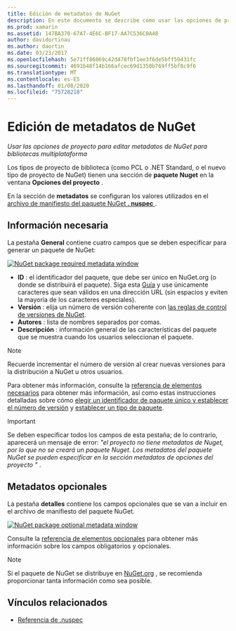 ```yaml
---
title: Edición de metadatos de NuGet
description: En este documento se describe cómo usar las opciones de proyecto para editar metadatos de NuGet para bibliotecas multiplataforma. Describe los metadatos necesarios y opcionales.
ms.prod: xamarin
ms.assetid: 147BA370-67A7-4E6C-BF17-AA7C536C0A48
author: davidortinau
ms.author: daortin
ms.date: 03/23/2017
ms.openlocfilehash: 5e71ff86869c42d478fbf1ee3f6de5bff59431fc
ms.sourcegitcommit: 4691b48f14b166afcec69d1350b769ff5bf8c9f6
ms.translationtype: MT
ms.contentlocale: es-ES
ms.lasthandoff: 01/08/2020
ms.locfileid: "75728218"
---
```

# <a name="editing-nuget-metadata"></a>Edición de metadatos de NuGet

_Usar las opciones de proyecto para editar metadatos de NuGet para bibliotecas multiplataforma_

Los tipos de proyecto de biblioteca (como PCL o .NET Standard, o el nuevo tipo de proyecto de NuGet) tienen una sección de **paquete Nuget** en la ventana **Opciones del proyecto** .

En la sección de **metadatos** se configuran los valores utilizados en el [archivo de manifiesto del paquete NuGet **. nuspec** ](https://docs.microsoft.com/nuget/create-packages/creating-a-package#the-role-and-structure-of-the-nuspec-file).

## <a name="required-information"></a>Información necesaria

La pestaña **General** contiene cuatro campos que se deben especificar para generar un paquete de NuGet:

[![](metadata-images/metadata-general-sml.png "NuGet package required metadata window")](metadata-images/metadata-general.png#lightbox)

- **ID** : el identificador del paquete, que debe ser único en NuGet.org (o donde se distribuirá el paquete). Siga esta [Guía](https://docs.microsoft.com/nuget/create-packages/creating-a-package#choosing-a-unique-package-identifier-and-setting-the-version-number) y use únicamente caracteres que sean válidos en una dirección URL (sin espacios y eviten la mayoría de los caracteres especiales).
- **Versión** : elija un número de versión coherente con [las reglas de control de versiones de NuGet](https://docs.microsoft.com/nuget/create-packages/dependency-versions).
- **Autores** : lista de nombres separados por comas.
- **Descripción** : información general de las características del paquete que se muestra cuando los usuarios seleccionan el paquete.

> [!NOTE]
> Recuerde incrementar el número de versión al crear nuevas versiones para la distribución a NuGet u otros usuarios.

Para obtener más información, consulte la [referencia de elementos necesarios](https://docs.microsoft.com/nuget/schema/nuspec#required-metadata-elements) para obtener más información, así como estas instrucciones detalladas sobre cómo [elegir un identificador de paquete único y establecer el número de versión](https://docs.microsoft.com/nuget/create-packages/creating-a-package#choosing-a-unique-package-identifier-and-setting-the-version-number) y [establecer un tipo de paquete](https://docs.microsoft.com/nuget/create-packages/creating-a-package#setting-a-package-type).

> [!IMPORTANT]
> Se deben especificar todos los campos de esta pestaña; de lo contrario, aparecerá un mensaje de error: _"el proyecto no tiene metadatos de Nuget, por lo que no se creará un paquete Nuget. Los metadatos del paquete NuGet se pueden especificar en la sección metadatos de opciones del proyecto "_ .

## <a name="optional-metadata"></a>Metadatos opcionales

La pestaña **detalles** contiene los campos opcionales que se van a incluir en el archivo de manifiesto del paquete NuGet.

[![](metadata-images/metadata-detail-sml.png "NuGet package optional metadata window")](metadata-images/metadata-detail.png#lightbox)

Consulte la [referencia de elementos opcionales](https://docs.microsoft.com/nuget/schema/nuspec#optional-metadata-elements) para obtener más información sobre los campos obligatorios y opcionales.

> [!NOTE]
> Si el paquete de NuGet se distribuye en [NuGet.org](https://www.nuget.org) , se recomienda proporcionar tanta información como sea posible.

## <a name="related-links"></a>Vínculos relacionados

- [Referencia de .nuspec](https://docs.microsoft.com/nuget/schema/nuspec#general-form-and-schema)
